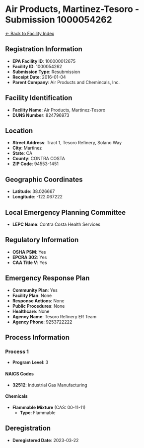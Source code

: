 # Air Products, Martinez-Tesoro - Submission 1000054262

[← Back to Facility Index](../index.md)

## Registration Information

- **EPA Facility ID**: 100000012675
- **Facility ID**: 1000054262
- **Submission Type**: Resubmission
- **Receipt Date**: 2016-01-04
- **Parent Company**: Air Products and Chemincals, Inc.

## Facility Identification

- **Facility Name**: Air Products, Martinez-Tesoro
- **DUNS Number**: 824796973

## Location

- **Street Address**: Tract 1, Tesoro Refinery, Solano Way
- **City**: Martinez
- **State**: CA
- **County**: CONTRA COSTA
- **ZIP Code**: 94553-1451

## Geographic Coordinates

- **Latitude**: 38.026667
- **Longitude**: -122.067222

## Local Emergency Planning Committee

- **LEPC Name**: Contra Costa Health Services

## Regulatory Information

- **OSHA PSM**: Yes
- **EPCRA 302**: Yes
- **CAA Title V**: Yes

## Emergency Response Plan

- **Community Plan**: Yes
- **Facility Plan**: None
- **Response Actions**: None
- **Public Procedures**: None
- **Healthcare**: None
- **Agency Name**: Tesoro Refinery ER Team
- **Agency Phone**: 9253722222

## Process Information

### Process 1

- **Program Level**: 3

#### NAICS Codes

- **32512**: Industrial Gas Manufacturing

#### Chemicals

- **Flammable Mixture** (CAS: 00-11-11)
  - **Type**: Flammable

## Deregistration

- **Deregistered Date**: 2023-03-22
